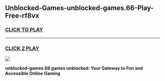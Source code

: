 
## Unblocked-Games-unblocked-games.66-Play-Free-rf8vx
<h3>
<a href="https://premium76.site?title=unblocked-games.66&ref=17A">CLICK TO PLAY</a></h3>
<hr>

<h3>
<a href="https://premium76.site?title=unblocked-games.66&ref=17A">CLICK 2 PLAY</a>
  
</h3>

<a href="https://premium76.site?title=unblocked-games.66&ref=17A"><img src="https://clearcache.store/games.png"></a>


**unblocked-games.66 games unblocked: Your Gateway to Fun and Accessible Online Gaming**
